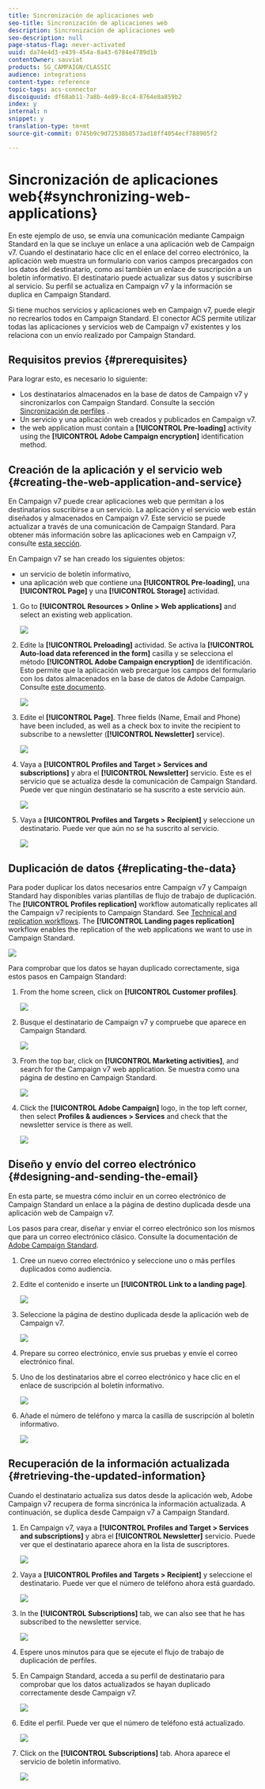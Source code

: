 ```yaml
---
title: Sincronización de aplicaciones web
seo-title: Sincronización de aplicaciones web
description: Sincronización de aplicaciones web
seo-description: null
page-status-flag: never-activated
uuid: da74e4d3-e439-454a-8a43-6784e4789d1b
contentOwner: sauviat
products: SG_CAMPAIGN/CLASSIC
audience: integrations
content-type: reference
topic-tags: acs-connector
discoiquuid: df68ab11-7a8b-4e89-8cc4-8764e8a859b2
index: y
internal: n
snippet: y
translation-type: tm+mt
source-git-commit: 0745b9c9d72538b8573ad18ff4054ecf788905f2

---
```



# Sincronización de aplicaciones web{#synchronizing-web-applications}

En este ejemplo de uso, se envía una comunicación mediante Campaign Standard en la que se incluye un enlace a una aplicación web de Campaign v7. Cuando el destinatario hace clic en el enlace del correo electrónico, la aplicación web muestra un formulario con varios campos precargados con los datos del destinatario, como así también un enlace de suscripción a un boletín informativo. El destinatario puede actualizar sus datos y suscribirse al servicio. Su perfil se actualiza en Campaign v7 y la información se duplica en Campaign Standard.

Si tiene muchos servicios y aplicaciones web en Campaign v7, puede elegir no recrearlos todos en Campaign Standard. El conector ACS permite utilizar todas las aplicaciones y servicios web de Campaign v7 existentes y los relaciona con un envío realizado por Campaign Standard.

## Requisitos previos {#prerequisites}

Para lograr esto, es necesario lo siguiente:

* Los destinatarios almacenados en la base de datos de Campaign v7 y sincronizarlos con Campaign Standard. Consulte la sección [Sincronización de perfiles](../../integrations/using/synchronizing-profiles.md) .
* Un servicio y una aplicación web creados y publicados en Campaign v7.
* the web application must contain a **[!UICONTROL Pre-loading]** activity using the **[!UICONTROL Adobe Campaign encryption]** identification method.

## Creación de la aplicación y el servicio web {#creating-the-web-application-and-service}

En Campaign v7 puede crear aplicaciones web que permitan a los destinatarios suscribirse a un servicio. La aplicación y el servicio web están diseñados y almacenados en Campaign v7. Este servicio se puede actualizar a través de una comunicación de Campaign Standard. Para obtener más información sobre las aplicaciones web en Campaign v7, consulte [esta sección](../../web/using/adding-fields-to-a-web-form.md#subscription-checkboxes).

En Campaign v7 se han creado los siguientes objetos:

* un servicio de boletín informativo,
* una aplicación web que contiene una **[!UICONTROL Pre-loading]**, una **[!UICONTROL Page]** y una **[!UICONTROL Storage]** actividad.

1. Go to **[!UICONTROL Resources > Online > Web applications]** and select an existing web application.

   ![](assets/acs_connect_lp_2.png)

1. Edite la **[!UICONTROL Preloading]** actividad. Se activa la **[!UICONTROL Auto-load data referenced in the form]** casilla y se selecciona el método **[!UICONTROL Adobe Campaign encryption]** de identificación. Esto permite que la aplicación web precargue los campos del formulario con los datos almacenados en la base de datos de Adobe Campaign. Consulte [este documento](../../web/using/publishing-a-web-form.md#pre-loading-the-form-data).

   ![](assets/acs_connect_lp_4.png)

1. Edite el **[!UICONTROL Page]**. Three fields (Name, Email and Phone) have been included, as well as a check box to invite the recipient to subscribe to a newsletter (**[!UICONTROL Newsletter]** service).

   ![](assets/acs_connect_lp_3.png)

1. Vaya a **[!UICONTROL Profiles and Target > Services and subscriptions]** y abra el **[!UICONTROL Newsletter]** servicio. Este es el servicio que se actualiza desde la comunicación de Campaign Standard. Puede ver que ningún destinatario se ha suscrito a este servicio aún.

   ![](assets/acs_connect_lp_5.png)

1. Vaya a **[!UICONTROL Profiles and Targets > Recipient]** y seleccione un destinatario. Puede ver que aún no se ha suscrito al servicio.

   ![](assets/acs_connect_lp_6.png)

## Duplicación de datos {#replicating-the-data}

Para poder duplicar los datos necesarios entre Campaign v7 y Campaign Standard hay disponibles varias plantillas de flujo de trabajo de duplicación. The **[!UICONTROL Profiles replication]** workflow automatically replicates all the Campaign v7 recipients to Campaign Standard. See [Technical and replication workflows](../../integrations/using/acs-connector-principles-and-data-cycle.md#technical-and-replication-workflows). The **[!UICONTROL Landing pages replication]** workflow enables the replication of the web applications we want to use in Campaign Standard.

![](assets/acs_connect_lp_1.png)

Para comprobar que los datos se hayan duplicado correctamente, siga estos pasos en Campaign Standard:

1. From the home screen, click on **[!UICONTROL Customer profiles]**.

   ![](assets/acs_connect_lp_7.png)

1. Busque el destinatario de Campaign v7 y compruebe que aparece en Campaign Standard.

   ![](assets/acs_connect_lp_8.png)

1. From the top bar, click on **[!UICONTROL Marketing activities]**, and search for the Campaign v7 web application. Se muestra como una página de destino en Campaign Standard.

   ![](assets/acs_connect_lp_9.png)

1. Click the **[!UICONTROL Adobe Campaign]** logo, in the top left corner, then select **Profiles &amp; audiences > Services** and check that the newsletter service is there as well.

   ![](assets/acs_connect_lp_10.png)

## Diseño y envío del correo electrónico {#designing-and-sending-the-email}

En esta parte, se muestra cómo incluir en un correo electrónico de Campaign Standard un enlace a la página de destino duplicada desde una aplicación web de Campaign v7.

Los pasos para crear, diseñar y enviar el correo electrónico son los mismos que para un correo electrónico clásico. Consulte la documentación de [Adobe Campaign Standard](https://helpx.adobe.com/support/campaign/standard.html).

1. Cree un nuevo correo electrónico y seleccione uno o más perfiles duplicados como audiencia.
1. Edite el contenido e inserte un **[!UICONTROL Link to a landing page]**.

   ![](assets/acs_connect_lp_12.png)

1. Seleccione la página de destino duplicada desde la aplicación web de Campaign v7.

   ![](assets/acs_connect_lp_13.png)

1. Prepare su correo electrónico, envíe sus pruebas y envíe el correo electrónico final.
1. Uno de los destinatarios abre el correo electrónico y hace clic en el enlace de suscripción al boletín informativo.

   ![](assets/acs_connect_lp_14.png)

1. Añade el número de teléfono y marca la casilla de suscripción al boletín informativo.

   ![](assets/acs_connect_lp_15.png)

## Recuperación de la información actualizada {#retrieving-the-updated-information}

Cuando el destinatario actualiza sus datos desde la aplicación web, Adobe Campaign v7 recupera de forma sincrónica la información actualizada. A continuación, se duplica desde Campaign v7 a Campaign Standard.

1. En Campaign v7, vaya a **[!UICONTROL Profiles and Target > Services and subscriptions]** y abra el **[!UICONTROL Newsletter]** servicio. Puede ver que el destinatario aparece ahora en la lista de suscriptores.

   ![](assets/acs_connect_lp_16.png)

1. Vaya a **[!UICONTROL Profiles and Targets > Recipient]** y seleccione el destinatario. Puede ver que el número de teléfono ahora está guardado.

   ![](assets/acs_connect_lp_17.png)

1. In the **[!UICONTROL Subscriptions]** tab, we can also see that he has subscribed to the newsletter service.

   ![](assets/acs_connect_lp_18.png)

1. Espere unos minutos para que se ejecute el flujo de trabajo de duplicación de perfiles.
1. En Campaign Standard, acceda a su perfil de destinatario para comprobar que los datos actualizados se hayan duplicado correctamente desde Campaign v7.

   ![](assets/acs_connect_lp_19.png)

1. Edite el perfil. Puede ver que el número de teléfono está actualizado.

   ![](assets/acs_connect_lp_20.png)

1. Click on the **[!UICONTROL Subscriptions]** tab. Ahora aparece el servicio de boletín informativo.

   ![](assets/acs_connect_lp_21.png)

